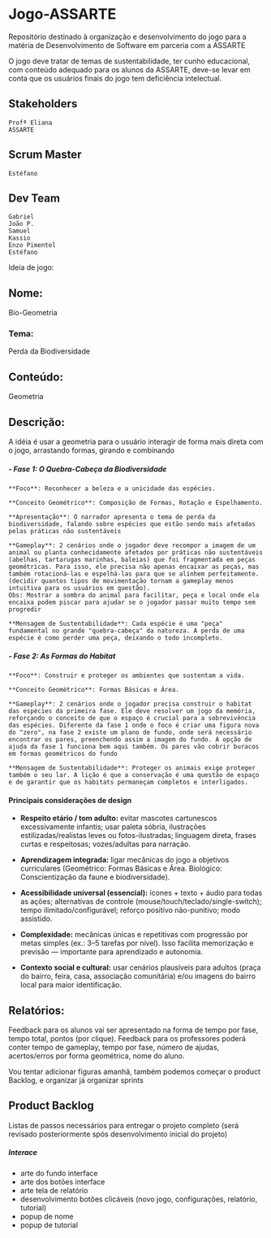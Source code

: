 # Jogo-ASSARTE
Repositório destinado à organização e desenvolvimento do jogo para a matéria de Desenvolvimento de Software em parceria com a ASSARTE

O jogo deve tratar de temas de sustentabilidade, ter cunho educacional, com conteúdo adequado para os alunos da ASSARTE, deve-se levar em conta que os usuários finais do jogo tem deficiência intelectual.

## Stakeholders
    Profª Eliana
    ASSARTE

## Scrum Master
    Estéfano

## Dev Team
    Gabriel
    João P.
    Samuel
    Kassio
    Enzo Pimentel
    Estéfano

Ideia de jogo:

## Nome: 
Bio-Geometria

### Tema:
Perda da Biodiversidade

## Conteúdo: 
Geometria 

## Descrição:
A idéia é usar a geometria para o usuário interagir de forma mais direta com o jogo, arrastando formas, girando e combinando

##### - Fase 1: O Quebra-Cabeça da Biodiversidade

    **Foco**: Reconhecer a beleza e a unicidade das espécies.

    **Conceito Geométrico**: Composição de Formas, Rotação e Espelhamento.

    **Apresentação**: O narrador apresenta o tema de perda da biodiversidade, falando sobre espécies que estão sendo mais afetadas pelas práticas não sustentáveis
    
    **Gameplay**: 2 cenários onde o jogador deve recompor a imagem de um animal ou planta conhecidamente afetados por práticas não sustentáveis (abelhas, tartarugas marinhas, baleias) que foi fragmentada em peças geométricas. Para isso, ele precisa não apenas encaixar as peças, mas também rotacioná-las e espelhá-las para que se alinhem perfeitamente. (decidir quantos tipos de movimentação tornam a gameplay menos intuitiva para os usuários em questão). 
    Obs: Mostrar a sombra do animal para facilitar, peça e local onde ela encaixa podem piscar para ajudar se o jogador passar muito tempo sem progredir

    **Mensagem de Sustentabilidade**: Cada espécie é uma "peça" fundamental no grande "quebra-cabeça" da natureza. A perda de uma espécie é como perder uma peça, deixando o todo incompleto.

##### - Fase 2: As Formas do Habitat

    **Foco**: Construir e proteger os ambientes que sustentam a vida.

    **Conceito Geométrico**: Formas Básicas e Área.

    **Gameplay**: 2 cenários onde o jogador precisa construir o habitat das espécies da primeira fase. Ele deve resolver um jogo da memória, reforçando o conceito de que o espaço é crucial para a sobrevivência das espécies. Diferente da fase 1 onde o foco é criar uma figura nova do "zero", na fase 2 existe um plano de fundo, onde será necessário encontrar os pares, preenchendo assim a imagem do fundo. A opção de ajuda da fase 1 funciona bem aqui também. Os pares vão cobrir buracos em formas geométricos do fundo

    **Mensagem de Sustentabilidade**: Proteger os animais exige proteger também o seu lar. A lição é que a conservação é uma questão de espaço e de garantir que os habitats permaneçam completos e interligados.

#### Principais considerações de design 

- **Respeito etário / tom adulto:** evitar mascotes cartunescos excessivamente infantis; usar paleta sóbria, ilustrações estilizadas/realistas leves ou fotos-ilustradas; linguagem direta, frases curtas e respeitosas; vozes/adultas para narração.
    
- **Aprendizagem integrada:** ligar mecânicas do jogo a objetivos curriculares (Geométrico: Formas Básicas e Área. Biológico: Conscientização da faune e biodiversidade).
    
- **Acessibilidade universal (essencial):** ícones + texto + áudio para todas as ações; alternativas de controle (mouse/touch/teclado/single-switch); tempo ilimitado/configurável; reforço positivo não-punitivo; modo assistido.
    
- **Complexidade:** mecânicas únicas e repetitivas com progressão por metas simples (ex.: 3–5 tarefas por nível). Isso facilita memorização e previsão — importante para aprendizado e autonomia.
    
- **Contexto social e cultural:** usar cenários plausíveis para adultos (praça do bairro, feira, casa, associação comunitária) e/ou imagens do bairro local para maior identificação.

## Relatórios:
Feedback para os alunos vai ser apresentado na forma de tempo por fase, tempo total, pontos (por clique).
Feedback para os professores poderá conter tempo de gameplay, tempo por fase, número de ajudas, acertos/erros por forma geométrica, nome do aluno.

Vou tentar adicionar figuras amanhã, também podemos começar o product Backlog, e organizar já organizar sprints

## Product Backlog
Listas de passos necessários para entregar o projeto completo (será revisado posteriormente spós desenvolvimento inicial do projeto)

##### Interace
- arte do fundo interface
- arte dos botões interface
- arte tela de relatório
- desenvolvimento botões clicáveis (novo jogo, configurações, relatório, tutorial)
- popup de nome
- popup de tutorial
